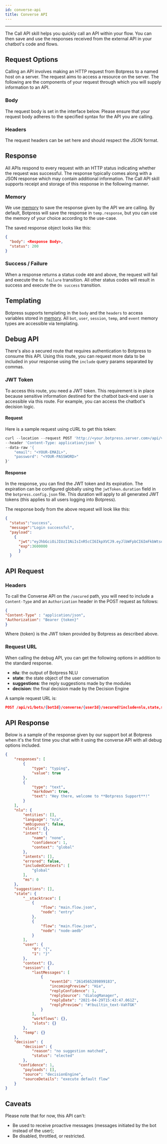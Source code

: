 ```yaml
---
id: converse-api
title: Converse API
---
```


--------------------

The Call API skill helps you quickly call an API within your flow. You can then save and use the responses received from the external API in your chatbot's code and flows.

## Request Options

Calling an API involves making an HTTP request from Botpress to a named host on a server. The request aims to access a resource on the server. The following are the components of your request through which you will supply information to an API.

### Body

The request body is set in the interface below. Please ensure that your request body adheres to the specified syntax for the API you are calling.

### Headers

The request headers can be set here and should respect the JSON format.

## Response

All APIs respond to every request with an HTTP status indicating whether the request was successful. The response typically comes along with a JSON response which may contain additional information. The Call API skill supports receipt and storage of this response in the following manner.

### Memory

We use [memory](/building-chatbots/memory-&-data-persistence/flow-memory) to save the response given by the API we are calling. By default, Botpress will save the response in `temp.response`, but you can use the memory of your choice according to the use-case.

The saved response object looks like this:

```json
{
  "body": <Response Body>,
  "status": 200
}
```

### Success / Failure

When a response returns a status code `400` and above, the request will fail and execute the `On failure` transition. All other status codes will result in success and execute the `On success` transition.

## Templating

Botpress supports templating in the `body` and the `headers` to access variables stored in [memory](/building-chatbots/memory-&-data-persistence/flow-memory). All `bot`, `user`, `session`, `temp`, and `event` memory types are accessible via templating.

## Debug API

There's also a secured route that requires authentication to Botpress to consume this API. Using this route, you can request more data to be included in your response using the `include` query params separated by commas.

### JWT Token

To access this route, you need a JWT token. This requirement is in place because sensitive information destined for the chatbot back-end user is accessible via this route. For example, you can access the chatbot's decision logic.  

#### Request

Here is a sample request using cURL to get this token:

```js
curl --location --request POST 'http://<your.botpress.server.com>/api/v1/auth/login/basic/default' \
--header 'Content-Type: application/json' \
--data-raw '{
    "email": "<YOUR-EMAIL>",
    "password": "<YOUR-PASSWORD>"
}'
```
#### Response

In the response, you can find the JWT token and its expiration. The expiration can be configured globally using the `jwtToken.duration` field in the `botpress.config.json` file. This duration will apply to all generated JWT tokens (this applies to all users logging into Botpress).

The response body from the above request will look like this:

```json
{
  "status":"success",
  "message":"Login successful",
  "payload":
    {
      "jwt":"eyJhbGciOiJIUzI1NiIsInR5cCI6IkpXVCJ9.eyJlbWFpbCI6ImFkbWtsoiwic3RyYXRlZ3kiOiJkZWZhdWx0IiwidG9rZW5WZXJzaW9uIjoxLCJpc1N1cGVyQWRtaW4iOnRydWUsImlhdCI6MTYxODU3Mjk1MCwiZXhwIjoxNjE4NTc2NTUwLCJhsdwiOiJjb2xsYWJvcmF0b3JzIn0.urYZ5A8yXH3XqzSmu7GmImufSgZ0Nx6HknzuidGWnRs",
      "exp":3600000
      }
  }
```

## API Request
 
### Headers

To call the Converse API on the `/secured` path, you will need to include a `Content-Type` and an `Authorization` header in the POST request as follows:

```json
{
"Content-Type" : "application/json",
"Authorization": "Bearer {token}"
}
```
Where {token} is the JWT token provided by Botpress as described above.

### Request URL

When calling the debug API, you can get the following options in addition to the standard response.

- **nlu**: the output of Botpress NLU
- **state**: the state object of the user conversation
- **suggestions**: the reply suggestions made by the modules
- **decision**: the final decision made by the Decision Engine

A sample request URL is:

```json
POST /api/v1/bots/{botId}/converse/{userId}/secured?include=nlu,state,suggestions,decision
```

## API Response

Below is a sample of the response given by our support bot at Botpress when it's the first time you chat with it using the converse API with all debug options included.

```json
{
    "responses": [
        {
            "type": "typing",
            "value": true
        },
        {
            "type": "text",
            "markdown": true,
            "text": "Hey there, welcome to **Botpress Support**!"
        }
    ],
    "nlu": {
        "entities": [],
        "language": "n/a",
        "ambiguous": false,
        "slots": {},
        "intent": {
            "name": "none",
            "confidence": 1,
            "context": "global"
        },
        "intents": [],
        "errored": false,
        "includedContexts": [
            "global"
        ],
        "ms": 0
    },
    "suggestions": [],
    "state": {
        "__stacktrace": [
            {
                "flow": "main.flow.json",
                "node": "entry"
            },
            {
                "flow": "main.flow.json",
                "node": "node-aedb"
            }
        ],
        "user": {
            "0": "{",
            "1": "}"
        },
        "context": {},
        "session": {
            "lastMessages": [
                {
                    "eventId": "2614565289899183",
                    "incomingPreview": "Hie",
                    "replyConfidence": 1,
                    "replySource": "dialogManager",
                    "replyDate": "2021-04-29T15:43:47.061Z",
                    "replyPreview": "#!builtin_text-VahTGK"
                }
            ],
            "workflows": {},
            "slots": {}
        },
        "temp": {}
    },
    "decision": {
        "decision": {
            "reason": "no suggestion matched",
            "status": "elected"
        },
      "confidence": 1,
        "payloads": [],
        "source": "decisionEngine",
        "sourceDetails": "execute default flow"
    }
}
```

## Caveats

Please note that for now, this API can't:

- Be used to receive proactive messages (messages initiated by the bot instead of the user);
- Be disabled, throttled, or restricted.